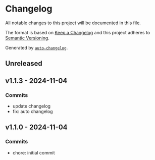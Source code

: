 # Changelog

All notable changes to this project will be documented in this file.

The format is based on [Keep a Changelog](https://keepachangelog.com/en/1.0.0/)
and this project adheres to [Semantic Versioning](https://semver.org/spec/v2.0.0.html).

Generated by [`auto-changelog`](https://github.com/CookPete/auto-changelog).

## Unreleased

## v1.1.3 - 2024-11-04

### Commits

- update changelog 
- fix: auto changelog 

## v1.1.0 - 2024-11-04

### Commits

- chore: initial commit 
